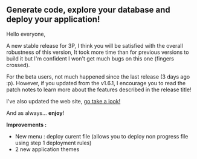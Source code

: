## Generate code, explore your database and deploy your application! ##

Hello everyone,

A new stable release for 3P, I think you will be satisfied with the overall robustness of this version, It took more time than for previous versions to build it but I'm confident I won't get much bugs on this one (fingers crossed).

For the beta users, not much happened since the last release (3 days ago :p). However, if you updated from the v1.6.1, I encourage you to read the patch notes to learn more about the features described in the release title!

I've also updated the web site, [go take a look!](http://jcaillon.github.io/3P/)

And as always... **enjoy**!

**Improvements :**
- New menu : deploy curent file (allows you to deploy non progress file using step 1 deployment rules)
- 2 new application themes
